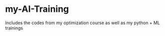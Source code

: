 # my-AI-Training
Includes the codes from my optimization course as well as my python + ML trainings
